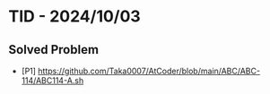 # TID - 2024/10/03
<!--
## Learnings
- 
- 
-->


## Solved Problem
- [P1] https://github.com/Taka0007/AtCoder/blob/main/ABC/ABC-114/ABC114-A.sh
